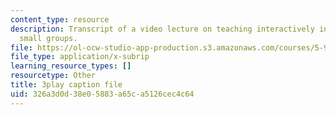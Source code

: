 ```yaml
---
content_type: resource
description: Transcript of a video lecture on teaching interactively in large and
  small groups.
file: https://ol-ocw-studio-app-production.s3.amazonaws.com/courses/5-95j-teaching-college-level-science-and-engineering-spring-2009/326a3d0d38e05883a65ca5126cec4c64_5uTd3WzQulo.vtt
file_type: application/x-subrip
learning_resource_types: []
resourcetype: Other
title: 3play caption file
uid: 326a3d0d-38e0-5883-a65c-a5126cec4c64
---
```

